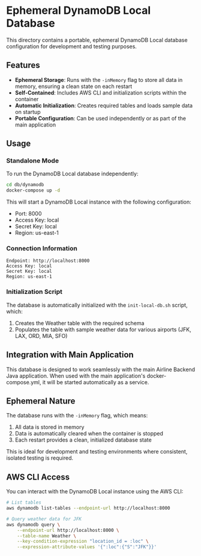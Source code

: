 # Ephemeral DynamoDB Local Database

This directory contains a portable, ephemeral DynamoDB Local database configuration for development and testing purposes.

## Features

- **Ephemeral Storage**: Runs with the `-inMemory` flag to store all data in memory, ensuring a clean state on each restart
- **Self-Contained**: Includes AWS CLI and initialization scripts within the container
- **Automatic Initialization**: Creates required tables and loads sample data on startup
- **Portable Configuration**: Can be used independently or as part of the main application

## Usage

### Standalone Mode

To run the DynamoDB Local database independently:

```bash
cd db/dynamodb
docker-compose up -d
```

This will start a DynamoDB Local instance with the following configuration:
- Port: 8000
- Access Key: local
- Secret Key: local
- Region: us-east-1

### Connection Information

```
Endpoint: http://localhost:8000
Access Key: local
Secret Key: local
Region: us-east-1
```

### Initialization Script

The database is automatically initialized with the `init-local-db.sh` script, which:

1. Creates the Weather table with the required schema
2. Populates the table with sample weather data for various airports (JFK, LAX, ORD, MIA, SFO)

## Integration with Main Application

This database is designed to work seamlessly with the main Airline Backend Java application. When used with the main application's docker-compose.yml, it will be started automatically as a service.

## Ephemeral Nature

The database runs with the `-inMemory` flag, which means:

1. All data is stored in memory
2. Data is automatically cleared when the container is stopped
3. Each restart provides a clean, initialized database state

This is ideal for development and testing environments where consistent, isolated testing is required.

## AWS CLI Access

You can interact with the DynamoDB Local instance using the AWS CLI:

```bash
# List tables
aws dynamodb list-tables --endpoint-url http://localhost:8000

# Query weather data for JFK
aws dynamodb query \
    --endpoint-url http://localhost:8000 \
    --table-name Weather \
    --key-condition-expression "location_id = :loc" \
    --expression-attribute-values '{":loc":{"S":"JFK"}}'
```
